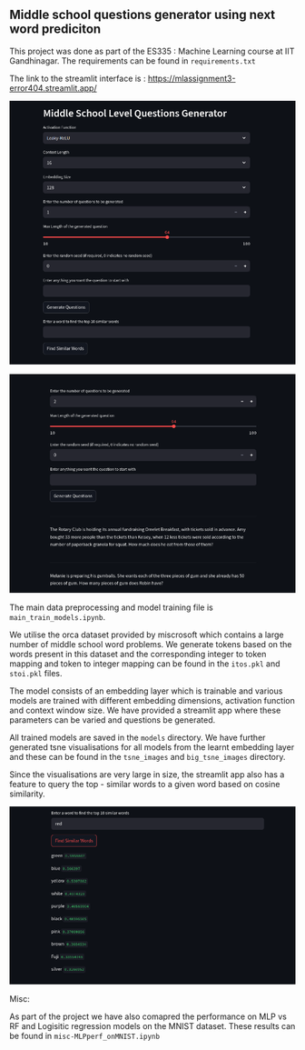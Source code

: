## Middle school questions generator using next word prediciton

This project was done as part of the ES335 : Machine Learning course at IIT Gandhinagar.
The requirements can be found in `requirements.txt`

The link to the streamlit interface is :
https://mlassignment3-error404.streamlit.app/

![alt text](interface.png)

![alt text](interface_working.png)

The main data preprocessing and model training file is `main_train_models.ipynb`.

 We utilise the orca dataset provided by miscrosoft which contains a large number of middle school word problems. We generate tokens based on the words present in this dataset and the corresponding integer to token mapping and token to integer mapping can be found in the `itos.pkl` and `stoi.pkl` files.

 The model consists of an embedding layer which is trainable and various models are trained with different embedding dimensions, activation function and context window size. We have provided a streamlit app where these parameters can be varied and questions be generated.

 All trained models are saved in the `models` directory. We have further generated tsne visualisations for all models from the learnt embedding layer and these can be found in the `tsne_images` and `big_tsne_images` directory.

Since the visualisations are very large in size, the streamlit app also has a feature to query the top - similar words to a given word based on cosine similarity.

![alt text](interface_similar_words.png)

Misc:

As part of the project we have also comapred the performance on MLP vs RF and Logisitic regression models on the MNIST dataset. These results can be found in `misc-MLPperf_onMNIST.ipynb`
